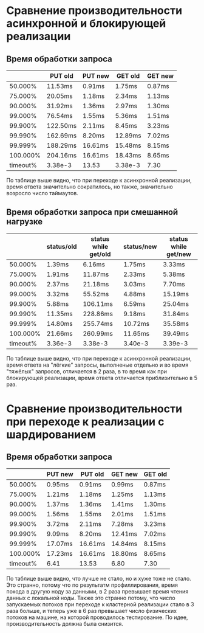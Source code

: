 # Сравнение производительности асинхронной и блокирующей реализации

## Время обработки запроса

|          | PUT old         | PUT new        | GET old        | GET new         |
|----------|---------        |---------       |---------       |---------        |
| 50.000%  |    11.53ms      |     0.91ms     |    1.75ms      |       0.87ms    |
| 75.000%  |    20.05ms      |     1.18ms     |    2.34ms      |       1.13ms    |
| 90.000%  |    31.92ms      |     1.36ms     |    2.97ms      |       1.30ms    |
| 99.000%  |    76.54ms      |     1.55ms     |    5.36ms      |       1.51ms    |
| 99.900%  |   122.50ms      |     2.11ms     |    8.45ms      |       3.23ms    |
| 99.990%  |   162.69ms      |     8.20ms     |   12.89ms      |       7.02ms    |
| 99.999%  |   188.29ms      |    16.61ms     |   15.48ms      |       8.15ms    |
| 100.000% |   204.16ms      |    16.61ms     |   18.43ms      |       8.65ms    |
| timeout% |   3.38e-3       |       13.53    |    3.38e-3     |       7.30      |

По таблице выше видно, что при переходе к асинхронной реализации, время ответа значительно 
сократилось, но также, значительно возросло число таймаутов. 

## Время обработки запроса при смешанной нагрузке
            
|          | status/old | status while get/old | status/new | status while get/new |
|----------|---------   |---------             |---------   |---------             |
| 50.000%  |   1.39ms   |    6.16ms            |   1.75ms   |     3.33ms           |
| 75.000%  |   1.91ms   |   11.87ms            |   2.33ms   |     5.38ms           |
| 90.000%  |   2.37ms   |   21.18ms            |   3.03ms   |     7.70ms           |
| 99.000%  |   3.32ms   |   55.52ms            |   4.88ms   |    15.19ms           |
| 99.900%  |   5.88ms   |  106.11ms            |   6.59ms   |    25.04ms           |
| 99.990%  |  11.35ms   |  228.86ms            |   9.18ms   |    31.84ms           |
| 99.999%  |  14.80ms   | 255.74ms             |  10.72ms   |    35.58ms           |
| 100.000% |  21.66ms   | 260.99ms             |  11.65ms   |    39.49ms           |
| timeout% |  3.36e-3   |   3.38e-3            |  3.40e-3   |    3.39e-3           |

По таблице выше видно, что при переходе к асинхронной реализации, время ответа на
"лёгкие" запросы, выполненые отдельно и во время "тяжёлых" запросов, отличается
в 2 раза, в то время как  при блокирующей реализации, время ответа отличается приблизительно в 5 раз.

 

# Сравнение производительности при переходе к реализации с шардированием

## Время обработки запроса

|          | PUT new         | PUT old        | GET new        | GET old         |
|----------|---------        |---------       |---------       |---------        |
| 50.000%  |    0.95ms       |     0.91ms     |    0.99ms      |       0.87ms    |
| 75.000%  |    1.21ms       |     1.18ms     |    1.25ms      |       1.13ms    |
| 90.000%  |    1.37ms       |     1.36ms     |    1.41ms      |       1.30ms    |
| 99.000%  |    1.56ms       |     1.55ms     |    2.01ms      |       1.51ms    |
| 99.900%  |    3.72ms       |     2.11ms     |    7.28ms      |       3.23ms    |
| 99.990%  |    9.09ms       |     8.20ms     |   12.41ms      |       7.02ms    |
| 99.999%  |   17.07ms       |    16.61ms     |   14.84ms      |       8.15ms    |
| 100.000% |   17.23ms       |    16.61ms     |   18.80ms      |       8.65ms    |
| timeout% |     6.41        |       13.53    |    6.80        |       7.30      |

По таблице выше видно, что лучше не стало, но и хуже тоже не стало.
Это странно, потому что по результатм профиллирования, время похода в другую ноду
за данными, в 2 раза превышает время чтения данных с локальной ноды.
Также это странно потому, что число запускаемых потоков при переходе к кластерной реализации
стало в 3 раза больше, и теперь уже в 6 раз превышает число физических потоков
на машине, на которой проводилось тестирование. По идее, производительность должна
была снизится.  

